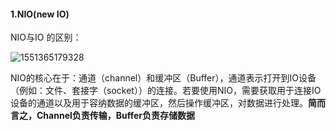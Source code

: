 #### 1.NIO(new IO)

NIO与IO 的区别：

![1551365179328](C:\Users\lenovo\AppData\Roaming\Typora\typora-user-images\1551365179328.png)

NIO的核心在于：通道（channel）和缓冲区（Buffer），通道表示打开到IO设备（例如：文件、套接字（socket））的连接。若要使用NIO，需要获取用于连接IO设备的通道以及用于容纳数据的缓冲区，然后操作缓冲区，对数据进行处理。**简而言之，Channel负责传输，Buffer负责存储数据**